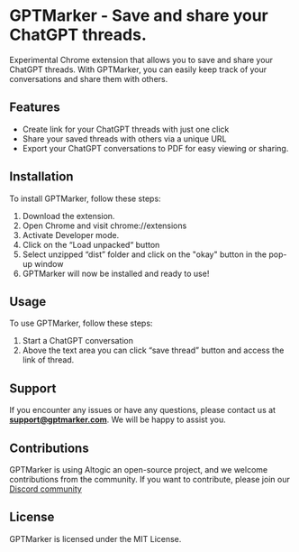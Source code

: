 # GPTMarker - Save and share your ChatGPT threads.

Experimental Chrome extension that allows you to save and share your ChatGPT threads. With GPTMarker, you can easily keep track of your conversations and share them with others.

## **Features**

-   Create link for your ChatGPT threads with just one click
-   Share your saved threads with others via a unique URL
-   Export your ChatGPT conversations to PDF for easy viewing or sharing.

## **Installation**

To install GPTMarker, follow these steps:

1. Download the extension.
2. Open Chrome and visit chrome://extensions
3. Activate Developer mode.
4. Click on the “Load unpacked“ button
5. Select unzipped “dist” folder and click on the "okay" button in the pop-up window
6. GPTMarker will now be installed and ready to use!

## **Usage**

To use GPTMarker, follow these steps:

1. Start a ChatGPT conversation
2. Above the text area you can click “save thread” button and access the link of thread.

## **Support**

If you encounter any issues or have any questions, please contact us at **[support@gptmarker.com](mailto:support@gptmarker.com)**. We will be happy to assist you.

## **Contributions**

GPTMarker is using Altogic an open-source project, and we welcome contributions from the community. If you want to contribute, please join our [Discord community](https://discord.gg/ERK2ssumh8)

## **License**

GPTMarker is licensed under the MIT License.
